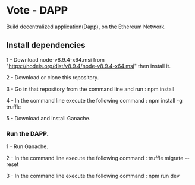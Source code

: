 
# Vote - DAPP
Build decentralized application(Dapp), on the Ethereum Network.

## Install dependencies

1 - Download node-v8.9.4-x64.msi from "https://nodejs.org/dist/v8.9.4/node-v8.9.4-x64.msi" then install it.

2 - Download or clone this repository.

3 - Go in that repository from the command line and run : npm install

4 - In the command line execute the following command : npm install -g truffle

5 - Download and install Ganache.

### Run the DAPP.

1 - Run Ganache.

2 - In the command line execute the following command : truffle migrate --reset

3 - In the command line execute the following command : npm run dev
